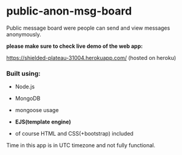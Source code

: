 # public-anon-msg-board
Public message board were people can send and view messages anonymously.

<b>please make sure to check live demo of the web app:</b> 

https://shielded-plateau-31004.herokuapp.com/ (hosted on heroku)

<h3>Built using:</h3>

- Node.js

- MongoDB 

- mongoose usage

- <b> EJS(template engine) </b>

- of course HTML and CSS(+bootstrap) included

Time in this app is in UTC timezone and not fully functional.
